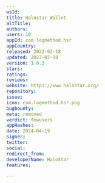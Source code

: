 ```yaml
---
wsId: 
title: Halostar Wallet
altTitle: 
authors: 
users: 10
appId: com.logmethod.hsr
appCountry: 
released: 2022-02-18
updated: 2022-02-18
version: 1.0.3
stars: 
ratings: 
reviews: 
website: https://www.halostar.org/
repository: 
issue: 
icon: com.logmethod.hsr.png
bugbounty: 
meta: removed
verdict: fewusers
appHashes: 
date: 2024-04-19
signer: 
twitter: 
social: 
redirect_from: 
developerName: HaloStar
features: 

---
```


